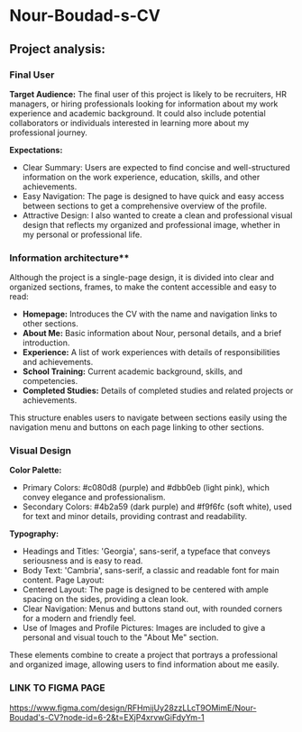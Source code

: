 # Nour-Boudad-s-CV

## Project analysis: 

### Final User

**Target Audience:** The final user of this project is likely to be recruiters, HR managers, or hiring professionals looking for information about my work experience and academic background. It could also include potential collaborators or individuals interested in learning more about my professional journey.

**Expectations:**
- Clear Summary: Users are expected to find concise and well-structured information on the work experience, education, skills, and other achievements.
- Easy Navigation: The page is designed to have quick and easy access between sections to get a comprehensive overview of the profile.
- Attractive Design: I also wanted to create a clean and professional visual design that reflects my organized and professional image, whether in my personal or professional life.

### Information architecture**

Although the project is a single-page design, it is divided into clear and organized sections, frames, to make the content accessible and easy to read:

- **Homepage:** Introduces the CV with the name and navigation links to other sections.
- **About Me:** Basic information about Nour, personal details, and a brief introduction.
- **Experience:** A list of work experiences with details of responsibilities and achievements.
- **School Training:** Current academic background, skills, and competencies.
- **Completed Studies:** Details of completed studies and related projects or achievements.

This structure enables users to navigate between sections easily using the navigation menu and buttons on each page linking to other sections.

### Visual Design
**Color Palette:**
- Primary Colors: #c080d8 (purple) and #dbb0eb (light pink), which convey elegance and professionalism.
- Secondary Colors: #4b2a59 (dark purple) and #f9f6fc (soft white), used for text and minor details, providing contrast and readability.

**Typography:**
- Headings and Titles: 'Georgia', sans-serif, a typeface that conveys seriousness and is easy to read.
- Body Text: 'Cambria', sans-serif, a classic and readable font for main content.
Page Layout:
- Centered Layout: The page is designed to be centered with ample spacing on the sides, providing a clean look.
- Clear Navigation: Menus and buttons stand out, with rounded corners for a modern and friendly feel.
- Use of Images and Profile Pictures: Images are included to give a personal and visual touch to the "About Me" section.

These elements combine to create a project that portrays a professional and organized image, allowing users to find information about me easily.

### LINK TO FIGMA PAGE
https://www.figma.com/design/RFHmijUy28zzLLcT9OMimE/Nour-Boudad's-CV?node-id=6-2&t=EXjP4xrvwGiFdyYm-1

